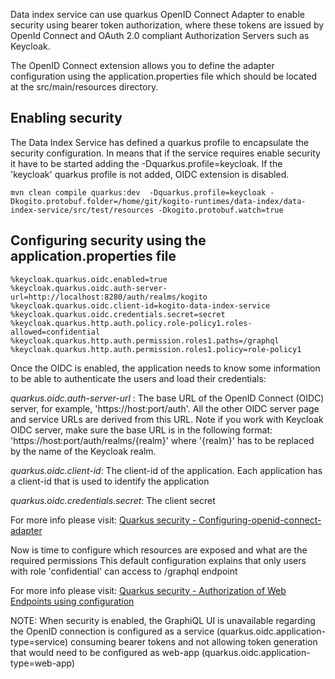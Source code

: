 Data index service can use quarkus OpenID Connect Adapter to enable security using bearer token authorization,
where these tokens are issued by OpenId Connect and OAuth 2.0 compliant Authorization Servers such as Keycloak.


The OpenID Connect extension allows you to define the adapter configuration using the application.properties file
which should be located at the src/main/resources directory.

## Enabling security

The Data Index Service has defined a quarkus profile to encapsulate the security configuration. In means that if the
service requires enable security it have to be started adding the  -Dquarkus.profile=keycloak.
If the 'keycloak' quarkus profile is not added, OIDC extension is disabled.

```
mvn clean compile quarkus:dev  -Dquarkus.profile=keycloak -Dkogito.protobuf.folder=/home/git/kogito-runtimes/data-index/data-index-service/src/test/resources -Dkogito.protobuf.watch=true
```


## Configuring security using the application.properties file

```
%keycloak.quarkus.oidc.enabled=true
%keycloak.quarkus.oidc.auth-server-url=http://localhost:8280/auth/realms/kogito
%keycloak.quarkus.oidc.client-id=kogito-data-index-service
%keycloak.quarkus.oidc.credentials.secret=secret
%keycloak.quarkus.http.auth.policy.role-policy1.roles-allowed=confidential
%keycloak.quarkus.http.auth.permission.roles1.paths=/graphql
%keycloak.quarkus.http.auth.permission.roles1.policy=role-policy1
```

Once the OIDC is enabled, the application needs to know some information to be able to authenticate the users and load their credentials:

*quarkus.oidc.auth-server-url* : The base URL of the OpenID Connect (OIDC) server, for example, 'https://host:port/auth'. All
the other OIDC server page and service URLs are derived from this URL. Note if you work with Keycloak OIDC server, make sure
the base URL is in the following format: 'https://host:port/auth/realms/{realm}' where '{realm}' has to be replaced by the name of
the Keycloak realm.

*quarkus.oidc.client-id*: The client-id of the application. Each application has a client-id that is used to identify the application

*quarkus.oidc.credentials.secret*: The client secret

For more info please visit: [Quarkus security - Configuring-openid-connect-adapter](https://quarkus.io/guides/security-openid-connect#configuring-using-the-application-properties-file)

Now is time to configure which resources are exposed and what are the required permissions
This default configuration explains that only users with role 'confidential' can access to /graphql endpoint

For more info please visit: [Quarkus security - Authorization of Web Endpoints using configuration](https://quarkus.io/guides/security#authorization-of-web-endpoints-using-configuration)


NOTE: When security is enabled, the GraphiQL UI is unavailable regarding the OpenID connection is configured as a service (quarkus.oidc.application-type=service)
consuming bearer tokens and not allowing token generation that would need to be configured as web-app (quarkus.oidc.application-type=web-app)